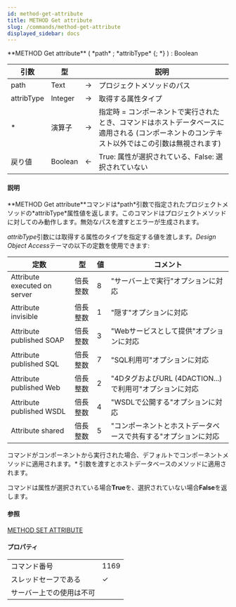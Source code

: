 ```yaml
---
id: method-get-attribute
title: METHOD Get attribute
slug: /commands/method-get-attribute
displayed_sidebar: docs
---
```


<!--REF #_command_.METHOD Get attribute.Syntax-->**METHOD Get attribute** ( *path* ; *attribType* {; *} ) : Boolean<!-- END REF-->
<!--REF #_command_.METHOD Get attribute.Params-->
| 引数 | 型 |  | 説明 |
| --- | --- | --- | --- |
| path | Text | &#8594;  | プロジェクトメソッドのパス |
| attribType | Integer | &#8594;  | 取得する属性タイプ |
| * | 演算子 | &#8594;  | 指定時 = コンポーネントで実行されたとき、コマンドはホストデータベースに適用される (コンポーネントのコンテキスト以外ではこの引数は無視されます) |
| 戻り値 | Boolean | &#8592; | True: 属性が選択されている、False: 選択されていない |

<!-- END REF-->

#### 説明 

<!--REF #_command_.METHOD Get attribute.Summary-->**METHOD Get attribute**コマンドは*path*引数で指定されたプロジェクトメソッドの*attribType*属性値を返します。<!-- END REF-->このコマンドはプロジェクトメソッドに対してのみ動作します。無効なパスを渡すとエラーが生成されます。 

*attribType*引数には取得する属性のタイプを指定する値を渡します。*Design Object Access*テーマの以下の定数を使用できます:

| 定数                           | 型    | 値 | コメント                                    |
| ---------------------------- | ---- | - | --------------------------------------- |
| Attribute executed on server | 倍長整数 | 8 | "サーバー上で実行"オプションに対応                      |
| Attribute invisible          | 倍長整数 | 1 | "隠す"オプションに対応                            |
| Attribute published SOAP     | 倍長整数 | 3 | "Webサービスとして提供"オプションに対応                  |
| Attribute published SQL      | 倍長整数 | 7 | "SQL利用可"オプションに対応                        |
| Attribute published Web      | 倍長整数 | 2 | "4DタグおよびURL (4DACTION...) で利用可"オプションに対応 |
| Attribute published WSDL     | 倍長整数 | 4 | "WSDLで公開する"オプションに対応                     |
| Attribute shared             | 倍長整数 | 5 | "コンポーネントとホストデータベースで共有する"オプションに対応        |

コマンドがコンポーネントから実行された場合、デフォルトでコンポーネントメソッドに適用されます。*\** 引数を渡すとホストデータベースのメソッドに適用されます。

コマンドは属性が選択されている場合**True**を、選択されていない場合**False**を返します。

#### 参照 

[METHOD SET ATTRIBUTE](method-set-attribute.md)  

#### プロパティ
|  |  |
| --- | --- |
| コマンド番号 | 1169 |
| スレッドセーフである | &check; |
| サーバー上での使用は不可 ||


